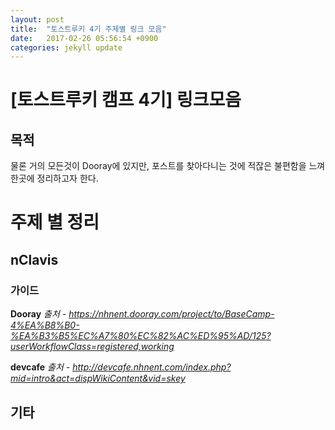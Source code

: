 ```yaml
---
layout: post
title:  "토스트루키 4기 주제별 링크 모음"
date:   2017-02-26 05:56:54 +0900
categories: jekyll update
---
```


# [토스트루키 캠프 4기] 링크모음

## 목적

물론 거의 모든것이 Dooray에 있지만, 포스트를 찾아다니는 것에 적잖은 불편함을 느껴 한곳에 정리하고자 한다.

# 주제 별 정리

## nClavis

### 가이드

__Dooray__
*출처 - https://nhnent.dooray.com/project/to/BaseCamp-4%EA%B8%B0-%EA%B3%B5%EC%A7%80%EC%82%AC%ED%95%AD/125?userWorkflowClass=registered,working*

__devcafe__
*출처 - http://devcafe.nhnent.com/index.php?mid=intro&act=dispWikiContent&vid=skey*

## 기타
